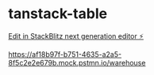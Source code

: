 # tanstack-table

[Edit in StackBlitz next generation editor ⚡️](https://stackblitz.com/~/github.com/naveenkchelluboina/tanstack-table)

https://af18b97f-b751-4635-a2a5-8f5c2e2e679b.mock.pstmn.io/warehouse